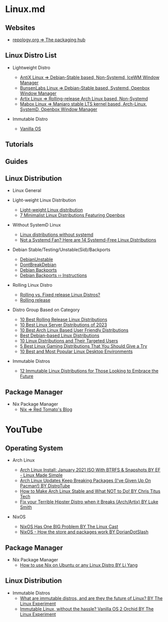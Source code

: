 # Linux.md

## Websites

* [repology.org => The packaging hub](https://repology.org/)

## Linux Distro List

* Lightweight Distro
  * [AntiX Linux => Debian-Stable based, Non-Systemd, IceWM Window Manager](https://antixlinux.com/)
  * [BunsenLabs Linux => Debian-Stable based, Systemd, Openbox Window Manager](https://www.bunsenlabs.org/)
  * [Artix Linux => Rolling-release Arch Linux based, Non-Systemd](https://artixlinux.org/)
  * [Mabox Linux => Manjaro stable LTS kernel based, Arch-Linux, SystemD, Openbox Window Manager](https://maboxlinux.org/)

* Immutable Distro
  * [Vanilla OS](https://vanillaos.org/)

## Tutorials

## Guides

## Linux Distribution

* Linux General

* Light-weight Linux Distribution
  * [Light-weight Linux distribution](https://en.wikipedia.org/wiki/Light-weight_Linux_distribution)
  * [7 Minimalist Linux Distributions Featuring Openbox](https://itsfoss.com/openbox-distros/)

* Without SystemD Linux
  * [Linux distributions without systemd](https://without-systemd.org/wiki/index_php/Linux_distributions_without_systemd/)
  * [Not a Systemd Fan? Here are 14 Systemd-Free Linux Distributions](https://itsfoss.com/systemd-free-distros/)

* Debian Stable/Testing/Unstable(Sid)/Backports
  * [DebianUnstable](https://wiki.debian.org/DebianUnstable)
  * [DontBreakDebian](https://wiki.debian.org/DontBreakDebian)
  * [Debian Backports](https://backports.debian.org/)
  * [Debian Backports ›› Instructions](https://backports.debian.org/Instructions/)

* Rolling Linux Distro
  * [Rolling vs. Fixed release Linux Distros?](https://www.geeksforgeeks.org/rolling-vs-fixed-release-linux-distros/)
  * [Rolling release](https://en.wikipedia.org/wiki/Rolling_release)

* Distro Group Based on Category
  * [10 Best Rolling Release Linux Distributions](https://www.tutorialspoint.com/10-best-rolling-release-linux-distributions)
  * [10 Best Linux Server Distributions of 2023](https://www.tutorialspoint.com/10-best-linux-server-distributions-of-2023)
  * [10 Best Arch Linux Based User Friendly Distributions](https://www.tutorialspoint.com/10-best-arch-linux-based-user-friendly-distributions)
  * [Best Debian-based Linux Distributions](https://www.tutorialspoint.com/best-debian-based-linux-distributions)
  * [10 Linux Distributions and Their Targeted Users](https://www.tutorialspoint.com/10-linux-distributions-and-their-targeted-users)
  * [5 Best Linux Gaming Distributions That You Should Give a Try](https://www.tutorialspoint.com/5-best-linux-gaming-distributions-that-you-should-give-a-try)
  * [10 Best and Most Popular Linux Desktop Environments](https://www.tutorialspoint.com/10-best-and-most-popular-linux-desktop-environments)

* Immutable Distros
  * [12 Immutable Linux Distributions for Those Looking to Embrace the Future](https://itsfoss.com/immutable-linux-distros/)

## Package Manager

* Nix Package Manager
  * [Nix => Red Tomato's Blog](https://tech.aufomm.com/)

# YouTube

## Operating System

* Arch Linux
  * [Arch Linux Install: January 2021 ISO With BTRFS & Snapshots BY EF - Linux Made Simple](https://www.youtube.com/watch?v=Xynotc9BKe8)
  * [Arch Linux Updates Keep Breaking Packages (I've Given Up On Pacman!) BY DistroTube](https://www.youtube.com/watch?v=tgbpNuOfFQM)
  * [How to Make Arch Linux Stable and What NOT to Do! BY Chris Titus Tech](https://www.youtube.com/watch?v=xhVS1HKwGWw)
  * [Fix your Terrible Hipster Distro when it Breaks (Arch/Artix) BY Luke Smith](https://www.youtube.com/watch?v=-1K5vi-q9bo)

* NixOS
  * [NixOS Has One BIG Problem BY The Linux Cast](https://www.youtube.com/watch?v=i6wSn8OlBNc)
  * [NixOS - How the store and packages work BY DorianDotSlash](https://www.youtube.com/watch?v=qZtXOjHl3-U)

## Package Manager

* Nix Package Manager
  * [How to use Nix on Ubuntu or any Linux Distro BY Li Yang](https://www.youtube.com/watch?v=5Dd7rQPNDT8)

## Linux Distribution

* Immutable Distros
  * [What are immutable distros, and are they the future of Linux? BY The Linux Experiment](https://www.youtube.com/watch?v=9hiPFEUoUyI)
  * [Immutable Linux, without the hassle? Vanilla OS 2 Orchid BY The Linux Experiment](https://www.youtube.com/watch?v=PuGeR075MkE)

